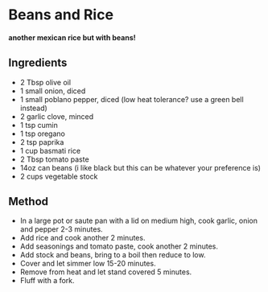 # Beans and Rice

#### another mexican rice but with beans!

## Ingredients

* 2 Tbsp olive oil
* 1 small onion, diced
* 1 small poblano pepper, diced (low heat tolerance? use a green bell instead)
* 2 garlic clove, minced
* 1 tsp cumin
* 1 tsp oregano
* 2 tsp paprika
* 1 cup basmati rice
* 2 Tbsp tomato paste
* 14oz can beans (i like black but this can be whatever your preference is)
* 2 cups vegetable stock

## Method

- In a large pot or saute pan with a lid on medium high, cook garlic, onion and pepper 2-3 minutes.
- Add rice and cook another 2 minutes. 
- Add seasonings and tomato paste, cook another 2 minutes.
- Add stock and beans, bring to a boil then reduce to low.
- Cover and let simmer low 15-20 minutes.
- Remove from heat and let stand covered 5 minutes. 
- Fluff with a fork.
